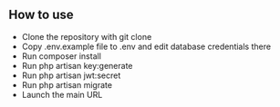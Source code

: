 ## How to use

- Clone the repository with git clone
- Copy .env.example file to .env and edit database credentials there
- Run composer install
- Run php artisan key:generate
- Run php artisan jwt:secret
- Run php artisan migrate
- Launch the main URL 
  

